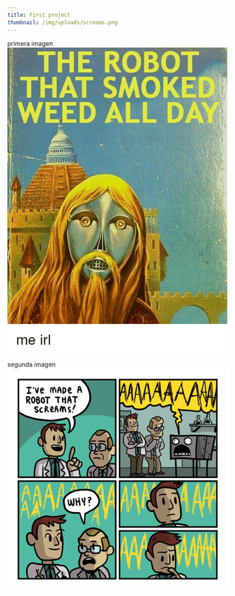 ```yaml
---
title: First project
thumbnail: /img/uploads/screams.png
---
```

primera imagen
![robot weed](/img/uploads/robotweed.png)

segunda imagen
![gritando](/img/uploads/screams.png)
